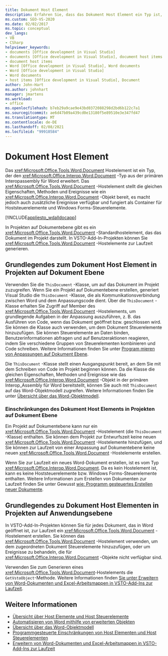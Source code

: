 ```yaml
---
title: Dokument Host Element
description: Erfahren Sie, dass das Dokument Host Element ein Typ ist, der den Dokumenttyp aus der primären Interopassembly für Word erweitert.
ms.custom: SEO-VS-2020
ms.date: 02/02/2017
ms.topic: conceptual
dev_langs:
- VB
- CSharp
helpviewer_keywords:
- documents [Office development in Visual Studio]
- documents [Office development in Visual Studio], document host items
- document host items
- Word [Office development in Visual Studio], Word documents
- Word [Office development in Visual Studio]
- Word documents
- host items [Office development in Visual Studio], Document
author: John-Hart
ms.author: johnhart
manager: jmartens
ms.workload:
- office
ms.openlocfilehash: b7eb29a9cae9e43bd0372088298d2bd6b122c7a1
ms.sourcegitcommit: ae6d47b09a439cd0e13180f5e89510e3e347fd47
ms.translationtype: MT
ms.contentlocale: de-DE
ms.lasthandoff: 02/08/2021
ms.locfileid: "99910584"
---
```

# <a name="document-host-item"></a>Dokument Host Element
  Das <xref:Microsoft.Office.Tools.Word.Document> Hostelement ist ein Typ, der den <xref:Microsoft.Office.Interop.Word.Document> -Typ aus der primären Interopassembly für Word erweitert. Das <xref:Microsoft.Office.Tools.Word.Document> -Hostelement stellt die gleichen Eigenschaften, Methoden und Ereignisse wie ein <xref:Microsoft.Office.Interop.Word.Document> -Objekt bereit, es macht jedoch auch zusätzliche Ereignisse verfügbar und fungiert als Container für Hoststeuerelemente und Windows Forms-Steuerelemente.

 [!INCLUDE[appliesto_wdalldocapp](../vsto/includes/appliesto-wdalldocapp-md.md)]

 In Projekten auf Dokumentebene gibt es ein <xref:Microsoft.Office.Tools.Word.Document> -Standardhostelement, das das Dokument im Projekt darstellt. In VSTO-Add-In-Projekten können Sie <xref:Microsoft.Office.Tools.Word.Document> -Hostelemente zur Laufzeit generieren.

## <a name="understand-the-document-host-item-in-document-level-projects"></a>Grundlegendes zum Dokument Host Element in Projekten auf Dokument Ebene
 Verwenden Sie die `ThisDocument` -Klasse, um auf das Dokument im Projekt zuzugreifen. Wenn Sie ein Projekt auf Dokumentebene erstellen, generiert Visual Studio die `ThisDocument` -Klasse, die als Kommunikationsverbindung zwischen Word und dem Anpassungscode dient. Über die `ThisDocument` -Klasse erhalten Sie Zugriff auf Member des <xref:Microsoft.Office.Tools.Word.Document> -Hostelements, um grundlegende Aufgaben in der Anpassung auszuführen, z. B. das Ausführen von Code, wenn das Dokument geöffnet bzw. geschlossen wird. Sie können die Klasse auch verwenden, um dem Dokument Steuerelemente hinzuzufügen. Sie können Steuerelemente an Daten binden, Benutzerinformationen abfragen und auf Benutzeraktionen reagieren, indem Sie verschiedene Gruppen von Steuerelementen kombinieren und Code schreiben. Weitere Informationen finden Sie unter [Program mieren von Anpassungen auf Dokument Ebene](../vsto/programming-document-level-customizations.md).

 Die `ThisDocument` -Klasse stellt einen Ausgangspunkt bereit, an dem Sie mit dem Schreiben von Code im Projekt beginnen können. Da die Klasse die gleichen Eigenschaften, Methoden und Ereignisse wie das <xref:Microsoft.Office.Interop.Word.Document> -Objekt in der primären Interop_Assembly für Word bereitstellt, können Sie auch mit `ThisDocument` auf das Word-Objektmodell zugreifen. Weitere Informationen finden Sie unter [Übersicht über das Word-Objektmodell](../vsto/word-object-model-overview.md).

### <a name="limitations-of-the-document-host-item-in-document-level-projects"></a>Einschränkungen des Dokument Host Elements in Projekten auf Dokument Ebene
 Ein Projekt auf Dokumentebene kann nur ein <xref:Microsoft.Office.Tools.Word.Document> -Hostelement (die `ThisDocument` -Klasse) enthalten. Sie können dem Projekt zur Entwurfszeit keine neuen <xref:Microsoft.Office.Tools.Word.Document> -Hostelemente hinzufügen, und Sie können zur Laufzeit von einer Anpassung auf Dokumentebene keine neuen <xref:Microsoft.Office.Tools.Word.Document> -Hostelemente erstellen.

 Wenn Sie zur Laufzeit ein neues Word-Dokument erstellen, ist es vom Typ <xref:Microsoft.Office.Interop.Word.Document>. Da es kein Hostelement ist, kann es keine Hoststeuerelemente bzw. Windows Forms-Steuerelemente enthalten. Weitere Informationen zum Erstellen von Dokumenten zur Laufzeit finden Sie unter Gewusst [wie: Programm gesteuertes Erstellen neuer Dokumente](../vsto/how-to-programmatically-create-new-documents.md).

## <a name="understand-document-host-items-in-application-level-projects"></a>Grundlegendes zu Dokument Host Elementen in Projekten auf Anwendungsebene
 In VSTO-Add-In-Projekten können Sie für jedes Dokument, das in Word geöffnet ist, zur Laufzeit ein <xref:Microsoft.Office.Tools.Word.Document> -Hostelement erstellen. Sie können das <xref:Microsoft.Office.Tools.Word.Document> -Hostelement verwenden, um dem zugeordneten Dokument Steuerelemente hinzuzufügen, oder um Ereignisse zu behandeln, die für <xref:Microsoft.Office.Interop.Word.Document> -Objekte nicht verfügbar sind.

 Verwenden Sie zum Generieren eines <xref:Microsoft.Office.Tools.Word.Document>-Hostelements die `GetVstoObject`-Methode. Weitere Informationen finden [Sie unter Erweitern von Word-Dokumenten und Excel-Arbeitsmappen in VSTO-Add-Ins zur Laufzeit](../vsto/extending-word-documents-and-excel-workbooks-in-vsto-add-ins-at-run-time.md).

## <a name="see-also"></a>Weitere Informationen
- [Übersicht über Host Elemente und Host Steuerelemente](../vsto/host-items-and-host-controls-overview.md)
- [Automatisieren von Word mithilfe von erweiterten Objekten](../vsto/automating-word-by-using-extended-objects.md)
- [Übersicht über das Word-Objektmodell](../vsto/word-object-model-overview.md)
- [Programmgesteuerte Einschränkungen von Host Elementen und Host Steuerelementen](../vsto/programmatic-limitations-of-host-items-and-host-controls.md)
- [Erweitern von Word-Dokumenten und Excel-Arbeitsmappen in VSTO-Add-Ins zur Laufzeit](../vsto/extending-word-documents-and-excel-workbooks-in-vsto-add-ins-at-run-time.md)
